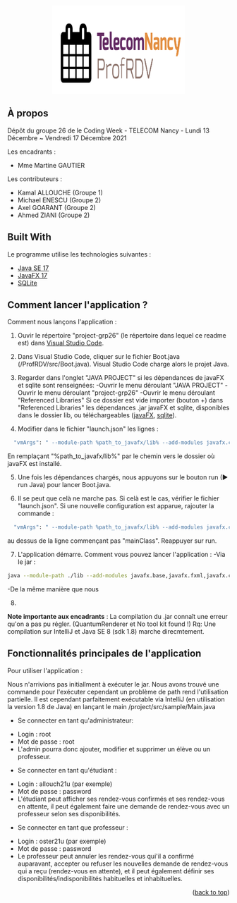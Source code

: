 <div id="top"></div>

<br />
<div align="center">
  <a href="https://gitlab.telecomnancy.univ-lorraine.fr/codingweek2k21/project-grp26">
    <img src="ProfRDV/src/photo/logo.png" alt="Logo" width="300" height="200">
  </a>
</div>


## À propos

Dépôt du groupe 26 de le Coding Week - TELECOM Nancy - Lundi 13 Décembre ~ Vendredi 17 Décembre 2021

Les encadrants :
* Mme Martine GAUTIER

Les contributeurs :
* Kamal ALLOUCHE (Groupe 1)
* Michael ENESCU (Groupe 2)
* Axel GOARANT (Groupe 2)
* Ahmed ZIANI (Groupe 2)


## Built With

Le programme utilise les technologies suivantes :

* [Java SE 17](https://www.oracle.com/java/)
* [JavaFX 17](https://openjfx.io/)
* [SQLite](https://www.sqlite.org/)


## Comment lancer l'application ?

Comment nous lançons l'application :

1. Ouvir le répertoire "project-grp26" (le répertoire dans lequel ce readme est) dans [Visual Studio Code](https://code.visualstudio.com/).

2. Dans Visual Studio Code, cliquer sur le fichier Boot.java (/ProfRDV/src/Boot.java).
Visual Studio Code charge alors le projet Java.

3. Regarder dans l'onglet "JAVA PROJECT" si les dépendances de javaFX et sqlite sont renseignées:
-Ouvrir le menu déroulant "JAVA PROJECT"
-Ouvrir le menu déroulant "project-grp26"
-Ouvrir le menu déroulant "Referenced Libraries"
Si ce dossier est vide importer (bouton +) dans "Referenced Libraries" les dépendances .jar javaFX et sqlite, disponibles dans le dossier lib, ou téléchargeables ([javaFX](https://gluonhq.com/products/javafx/), [sqlite](http://www.java2s.com/Code/Jar/s/Downloadsqlitejdbc372jar.htm)).

4. Modifier dans le fichier "launch.json" les lignes :
```bash
  "vmArgs": " --module-path %path_to_javafx/lib% --add-modules javafx.controls,javafx.fxml",
  ```
En remplaçant "%path_to_javafx/lib%" par le chemin vers le dossier où javaFX est installé.

5. Une fois les dépendances chargés, nous appuyons sur le bouton run (► run Java) pour lancer Boot.java.

6. Il se peut que celà ne marche pas. Si celà est le cas, vérifier le fichier "launch.json". Si une nouvelle configuration est apparue, rajouter la commande :
```bash
  "vmArgs": " --module-path %path_to_javafx/lib% --add-modules javafx.controls,javafx.fxml",
  ```
  au dessus de la ligne commençant pas "mainClass". Reappuyer sur run.

7. L'application démarre.
Comment vous pouvez lancer l'application : 
-Via le jar : 
  ```bash
  java --module-path ./lib --add-modules javafx.base,javafx.fxml,javafx.controls,sqlite.jdbc -jar project-grp26.jar
  ```
-De la même manière que nous

8. 
**Note importante aux encadrants** :
La compilation du .jar connaît une erreur qu'on a pas pu régler. (QuantumRenderer et No tool kit found !)
Rq: Une compilation sur IntelliJ et Java SE 8 (sdk 1.8) marche direcmtement.


## Fonctionnalités principales de l'application

Pour utiliser l'application :

Nous n'arrivions pas initiallment à exécuter le jar. Nous avons trouvé une commande pour l'exécuter cependant un problème de path rend l'utilisation partielle. Il est cependant parfaitement exécutable via IntelliJ (en utilisation la version 1.8 de Java) en lançant le main /project/src/sample/Main.java

- Se connecter en tant qu'administrateur:
* Login : root
* Mot de passe : root
* L'admin pourra donc ajouter, modifier et supprimer un élève ou un professeur.

- Se connecter en tant qu'étudiant :
* Login : allouch21u (par exemple)
* Mot de passe : password
* L'étudiant peut afficher ses rendez-vous confirmés et ses rendez-vous en attente, il peut également faire une demande de rendez-vous avec un professeur selon ses disponibilités.

- Se connecter en tant que professeur :
* Login : oster21u (par exemple)
* Mot de passe : password
* Le professeur peut annuler les rendez-vous qui'il a confirmé auparavant, accepter ou refuser les nouvelles demande de rendez-vous qui a reçu (rendez-vous en attente), et il peut également définir ses disponibilités/indisponibilités habituelles et inhabituelles.

<p align="right">(<a href="#top">back to top</a>)</p>
